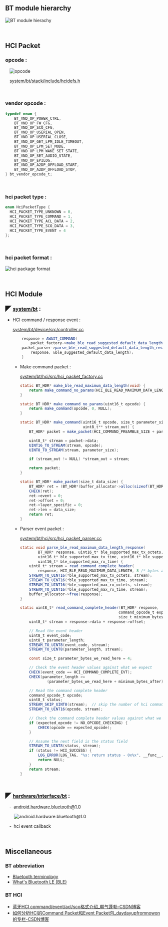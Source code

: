 ## BT module hierarchy

![BT module hierachy](./diagram/BT%20module%20hierachy.png "BT module hierachy")


&emsp;
<br/>






## HCI Packet

### opcode :



&emsp;![opcode](./diagram/hci%20packet%20-%20opcode.png "hci packet - opcode")

&emsp;[system/bt/stack/include/hcidefs.h](https://android.googlesource.com/platform/system/bt/+/refs/tags/android-10.0.0_r41/stack/include/hcidefs.h)

&emsp;

### vendor opcode :

~~~c
typedef enum {
    BT_VND_OP_POWER_CTRL,
    BT_VND_OP_FW_CFG,
    BT_VND_OP_SCO_CFG,
    BT_VND_OP_USERIAL_OPEN,
    BT_VND_OP_USERIAL_CLOSE,
    BT_VND_OP_GET_LPM_IDLE_TIMEOUT,
    BT_VND_OP_LPM_SET_MODE,
    BT_VND_OP_LPM_WAKE_SET_STATE,
    BT_VND_OP_SET_AUDIO_STATE,
    BT_VND_OP_EPILOG,
    BT_VND_OP_A2DP_OFFLOAD_START,
    BT_VND_OP_A2DP_OFFLOAD_STOP,
} bt_vendor_opcode_t;
~~~

&emsp;
### hci packet type :
~~~c
enum HciPacketType {
  HCI_PACKET_TYPE_UNKNOWN = 0,
  HCI_PACKET_TYPE_COMMAND = 1,
  HCI_PACKET_TYPE_ACL_DATA = 2,
  HCI_PACKET_TYPE_SCO_DATA = 3,
  HCI_PACKET_TYPE_EVENT = 4
};
~~~

&emsp;
### hci packet format :

![hci package format](./diagram/hci%20packet%20format.png "hci package format")




&emsp;
<br/>

## HCI Module



<b><font size=5>◤ </font></b>
<u><b><font size=3>system/bt</font></b></u>
<b><font size=4> :</font></b>



- HCI command / response event :

    [system/bt/device/src/controller.cc](https://android.googlesource.com/platform/system/bt/+/refs/tags/android-10.0.0_r41/device/src/controller.cc)
    ```java
        response = AWAIT_COMMAND(
            packet_factory->make_ble_read_suggested_default_data_length());
        packet_parser->parse_ble_read_suggested_default_data_length_response(
            response, &ble_suggested_default_data_length);
        }
    ```

    - Make command packet :

        [system/bt/hci/src/hci_packet_factory.cc](https://android.googlesource.com/platform/system/bt/+/refs/tags/android-10.0.0_r41/hci/src/hci_packet_factory.cc)
        ```java
        static BT_HDR* make_ble_read_maximum_data_length(void) {
            return make_command_no_params(HCI_BLE_READ_MAXIMUM_DATA_LENGTH);
        }

        static BT_HDR* make_command_no_params(uint16_t opcode) {
            return make_command(opcode, 0, NULL);
        }

        static BT_HDR* make_command(uint16_t opcode, size_t parameter_size,
                                    uint8_t** stream_out) {
            BT_HDR* packet = make_packet(HCI_COMMAND_PREAMBLE_SIZE + parameter_size);

            uint8_t* stream = packet->data;
            UINT16_TO_STREAM(stream, opcode);
            UINT8_TO_STREAM(stream, parameter_size);

            if (stream_out != NULL) *stream_out = stream;

            return packet;
        }

        static BT_HDR* make_packet(size_t data_size) {
            BT_HDR* ret = (BT_HDR*)buffer_allocator->alloc(sizeof(BT_HDR) + data_size);
            CHECK(ret);
            ret->event = 0;
            ret->offset = 0;
            ret->layer_specific = 0;
            ret->len = data_size;
            return ret;
        }
        ```

    - Parser event packet :

        [system/bt/hci/src/hci_packet_parser.cc](https://android.googlesource.com/platform/system/bt/+/refs/tags/android-10.0.0_r41/hci/src/hci_packet_parser.cc)

        ```java
        static void parse_ble_read_maximum_data_length_response(
                BT_HDR* response, uint16_t* ble_supported_max_tx_octets,
                uint16_t* ble_supported_max_tx_time, uint16_t* ble_supported_max_rx_octets,
                uint16_t* ble_supported_max_rx_time) {
            uint8_t* stream = read_command_complete_header(
                response, HCI_BLE_READ_MAXIMUM_DATA_LENGTH, 8 /* bytes after */);
            STREAM_TO_UINT16(*ble_supported_max_tx_octets, stream);
            STREAM_TO_UINT16(*ble_supported_max_tx_time, stream);
            STREAM_TO_UINT16(*ble_supported_max_rx_octets, stream);
            STREAM_TO_UINT16(*ble_supported_max_rx_time, stream);
            buffer_allocator->free(response);
        }

        static uint8_t* read_command_complete_header(BT_HDR* response,
                                                    command_opcode_t expected_opcode,
                                                    size_t minimum_bytes_after) {
            uint8_t* stream = response->data + response->offset;

            // Read the event header
            uint8_t event_code;
            uint8_t parameter_length;
            STREAM_TO_UINT8(event_code, stream);
            STREAM_TO_UINT8(parameter_length, stream);

            const size_t parameter_bytes_we_read_here = 4;

            // Check the event header values against what we expect
            CHECK(event_code == HCI_COMMAND_COMPLETE_EVT);
            CHECK(parameter_length >=
                    (parameter_bytes_we_read_here + minimum_bytes_after));

            // Read the command complete header
            command_opcode_t opcode;
            uint8_t status;
            STREAM_SKIP_UINT8(stream);  // skip the number of hci command packets field
            STREAM_TO_UINT16(opcode, stream);

            // Check the command complete header values against what we expect
            if (expected_opcode != NO_OPCODE_CHECKING) {
                CHECK(opcode == expected_opcode);
            }

            // Assume the next field is the status field
            STREAM_TO_UINT8(status, stream);
            if (status != HCI_SUCCESS) {
                LOG_ERROR(LOG_TAG, "%s: return status - 0x%x", __func__, status);
                return NULL;
            }
            return stream;
        }
        ```


<br/>




<b><font size=5>◤ </font></b>
<u><b><font size=3>hardware/interface/bt</font></b></u>
<b><font size=4> :</font></b>

&emsp;‐&nbsp; android.hardware.bluetooth@1.0

&emsp;&emsp;![android.hardware.bluetooth@1.0](https://github.com/tingkts/Android-WiFi-BT/blob/main/BT/diagram/android.hardware.bluetooth%401.0-service.png "android.hardware.bluetooth@1.0")

&emsp;‐&nbsp; hci event callback





&emsp;
&emsp;
<br/>


## Miscellaneous

### BT abbreviation
- [Bluetooth terminology](https://www.google.com/search?q=BLuetooth%E8%A1%93%E8%AA%9E&oq=BLuetooth%E8%A1%93%E8%AA%9E&aqs=chrome..69i57j0i333.12274j0j7&sourceid=chrome&ie=UTF-8)
- [What's Bluetooth LE (BLE)](https://www.google.com/search?q=Bluetooth+LE+%E6%98%AF%E4%BB%80%E9%BA%BC&oq=Bluetooth+LE+%E6%98%AF%E4%BB%80%E9%BA%BC&aqs=chrome..69i57j33i160.30570j0j7&sourceid=chrome&ie=UTF-8)

### BT HCI
- [蓝牙HCI command/event/acl/sco格式介绍_朝气蓬勃-CSDN博客](https://blog.csdn.net/XiaoXiaoPengBo/article/details/107638914)
- [如何分析HCI的Command Packet和Event Packet包_daydayupfromnowon的专栏-CSDN博客](https://blog.csdn.net/daydayupfromnowon/article/details/6324227)
